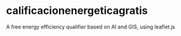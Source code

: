 # calificacionenergeticagratis
A free energy efficiency qualifier based on AI and GIS, using leaflet.js
